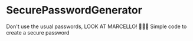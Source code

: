 # SecurePasswordGenerator
Don't use the usual passwords, LOOK AT MARCELLO! 🤌🤌🤌 Simple code to create a secure password
